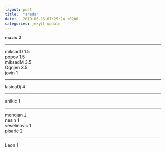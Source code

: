 ```yaml
---
layout: post
title:  "sreda"
date:   2019-06-26 07:25:24 +0200
categories: jekyll update
---
```



mazic 2  

***

miksadD 1.5  
popov 1.5  
miksadM 3.5  
Ognjen 3.5  
jovin  1  

***

lasicaDj  4  

***

anikic 1  

***

mendjan 2  
nesin 1  
veselinovic 1  
pisaric 2  

***

Leon 1  